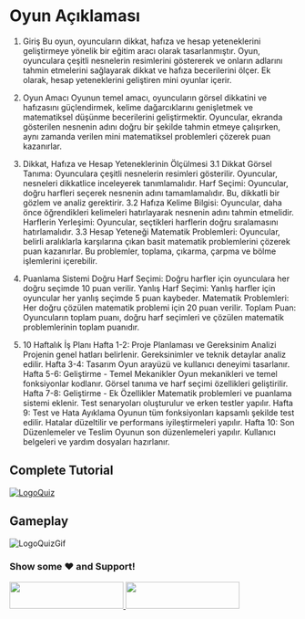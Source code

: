 # Oyun Açıklaması
 
1. Giriş
Bu oyun, oyuncuların dikkat, hafıza ve hesap yeteneklerini geliştirmeye yönelik bir eğitim aracı olarak tasarlanmıştır. Oyun, oyunculara çeşitli nesnelerin resimlerini göstererek ve onların adlarını tahmin etmelerini sağlayarak dikkat ve hafıza becerilerini ölçer. Ek olarak, hesap yeteneklerini geliştiren mini oyunlar içerir.

2. Oyun Amacı
Oyunun temel amacı, oyuncuların görsel dikkatini ve hafızasını güçlendirmek, kelime dağarcıklarını genişletmek ve matematiksel düşünme becerilerini geliştirmektir. Oyuncular, ekranda gösterilen nesnenin adını doğru bir şekilde tahmin etmeye çalışırken, aynı zamanda verilen mini matematiksel problemleri çözerek puan kazanırlar.

3. Dikkat, Hafıza ve Hesap Yeteneklerinin Ölçülmesi
3.1 Dikkat
Görsel Tanıma: Oyunculara çeşitli nesnelerin resimleri gösterilir. Oyuncular, nesneleri dikkatlice inceleyerek tanımlamalıdır.
Harf Seçimi: Oyuncular, doğru harfleri seçerek nesnenin adını tamamlamalıdır. Bu, dikkatli bir gözlem ve analiz gerektirir.
3.2 Hafıza
Kelime Bilgisi: Oyuncular, daha önce öğrendikleri kelimeleri hatırlayarak nesnenin adını tahmin etmelidir.
Harflerin Yerleşimi: Oyuncular, seçtikleri harflerin doğru sıralamasını hatırlamalıdır.
3.3 Hesap Yeteneği
Matematik Problemleri: Oyuncular, belirli aralıklarla karşılarına çıkan basit matematik problemlerini çözerek puan kazanırlar. Bu problemler, toplama, çıkarma, çarpma ve bölme işlemlerini içerebilir.
4. Puanlama Sistemi
Doğru Harf Seçimi: Doğru harfler için oyunculara her doğru seçimde 10 puan verilir.
Yanlış Harf Seçimi: Yanlış harfler için oyuncular her yanlış seçimde 5 puan kaybeder.
Matematik Problemleri: Her doğru çözülen matematik problemi için 20 puan verilir.
Toplam Puan: Oyuncuların toplam puanı, doğru harf seçimleri ve çözülen matematik problemlerinin toplam puanıdır.
5. 10 Haftalık İş Planı
Hafta 1-2: Proje Planlaması ve Gereksinim Analizi
Projenin genel hatları belirlenir.
Gereksinimler ve teknik detaylar analiz edilir.
Hafta 3-4: Tasarım
Oyun arayüzü ve kullanıcı deneyimi tasarlanır.
Hafta 5-6: Geliştirme - Temel Mekanikler
Oyun mekanikleri ve temel fonksiyonlar kodlanır.
Görsel tanıma ve harf seçimi özellikleri geliştirilir.
Hafta 7-8: Geliştirme - Ek Özellikler
Matematik problemleri ve puanlama sistemi eklenir.
Test senaryoları oluşturulur ve erken testler yapılır.
Hafta 9: Test ve Hata Ayıklama
Oyunun tüm fonksiyonları kapsamlı şekilde test edilir.
Hatalar düzeltilir ve performans iyileştirmeleri yapılır.
Hafta 10: Son Düzenlemeler ve Teslim
Oyunun son düzenlemeleri yapılır.
Kullanıcı belgeleri ve yardım dosyaları hazırlanır.


## Complete Tutorial
[![LogoQuiz](http://img.youtube.com/vi/VcxnSCADlGU/0.jpg)](http://www.youtube.com/watch?v=VcxnSCADlGU)

## Gameplay
![LogoQuizGif](http://i.giphy.com/Q5GD6qZQYSZ7JYxHgn.gif)

<div align="left">

### Show some ❤️ and Support!

<a href="https://www.patreon.com/bePatron?u=2787703">
  <img src="https://user-images.githubusercontent.com/39331790/55590317-6c603c80-572a-11e9-8f26-c5976ecf685b.png" width="200" height="47"/>
</a>

<a href="https://www.buymeacoffee.com/Madfireon">
  <img src="https://www.the3rdsequence.com/texturedb/images/donate/buymeacoffee.svg" width="200" height="47"/>
</a>

</div>
